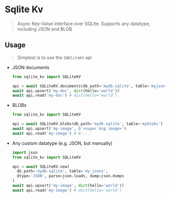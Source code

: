 # Sqlite Kv

> Async Key-Value interface over SQLite. Supports any datatype, including JSON and BLOB

## Usage

> Simplest is to use the `SQKliteKV` api

- JSON documents

  ```python
  from sqlite_kv import SQLiteKV

  api = await SQLiteKV.documents(db_path='mydb.sqlite', table='myjsons')
  await api.upsert('my-doc', dict(hello='world'))
  await api.read('my-doc') # dict(hello='world')
  ```

- BLOBs
  
  ```python
  from sqlite_kv import SQLiteKV

  api = await SQLiteKV.blobs(db_path='mydb.sqlite', table='myblobs')
  await api.upsert('my-image', b'<super big image>')
  await api.read('my-image') # b'...'
  ```

- Any custom datatype (e.g. JSON, but manually)

  ```python
  import json
  from sqlite_kv import SQLiteKV

  api = await SQLiteKV.new(
    db_path='mydb.sqlite', table='my-jsons',
    dtype='JSON', parse=json.loads, dump=json.dumps
  )
  await api.upsert('my-image', dict(hello='world'))
  await api.read('my-image') # dict(hello='world')
  ```
